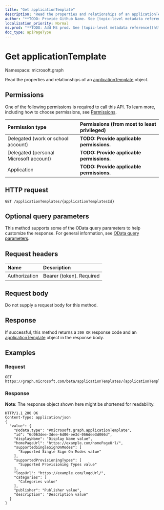 ```yaml
---
title: "Get applicationTemplate"
description: "Read the properties and relationships of an applicationTemplate object."
author: "**TODO: Provide Github Name. See [topic-level metadata reference](https://msgo.azurewebsites.net/add/document/guidelines/metadata.html#topic-level-metadata)**"
localization_priority: Normal
ms.prod: "**TODO: Add MS prod. See [topic-level metadata reference](https://msgo.azurewebsites.net/add/document/guidelines/metadata.html#topic-level-metadata)**"
doc_type: apiPageType
---
```


# Get applicationTemplate

Namespace: microsoft.graph

Read the properties and relationships of an [applicationTemplate](../resources/applicationtemplate.md) object.

## Permissions
One of the following permissions is required to call this API. To learn more, including how to choose permissions, see [Permissions](/concepts/permissions-reference.md).

|Permission type|Permissions (from most to least privileged)|
|:---|:---|
|Delegated (work or school account)|**TODO: Provide applicable permissions.**|
|Delegated (personal Microsoft account)|**TODO: Provide applicable permissions.**|
|Application|**TODO: Provide applicable permissions.**|

## HTTP request
<!-- {
  "blockType": "ignored"
}
-->
``` http
GET /applicationTemplates/{applicationTemplatesId}
```

## Optional query parameters
This method supports some of the OData query parameters to help customize the response. For general information, see [OData query parameters](/graph/query-parameters).

## Request headers
|Name|Description|
|:---|:---|
|Authorization|Bearer {token}. Required|

## Request body
Do not supply a request body for this method.

## Response
If successful, this method returns a `200 OK` response code and an [applicationTemplate](../resources/applicationtemplate.md) object in the response body.

## Examples

### Request
<!-- {
  "blockType": "request",
  "name": "get_applicationtemplate"
}
-->
``` http
GET https://graph.microsoft.com/beta/applicationTemplates/{applicationTemplatesId}
```

### Response
**Note:** The response object shown here might be shortened for readability.
<!-- {
  "blockType": "response",
  "truncated": true,
  "@odata.type": "microsoft.graph.applicationTemplate"
}
-->
``` http
HTTP/1.1 200 OK
Content-Type: application/json
{
  "value": {
    "@odata.type": "#microsoft.graph.applicationTemplate",
    "id": "6d063dee-3dee-6d06-ee3d-066dee3d066d",
    "displayName": "Display Name value",
    "homePageUrl": "https://example.com/homePageUrl/",
    "supportedSingleSignOnModes": [
      "Supported Single Sign On Modes value"
    ],
    "supportedProvisioningTypes": [
      "Supported Provisioning Types value"
    ],
    "logoUrl": "https://example.com/logoUrl/",
    "categories": [
      "Categories value"
    ],
    "publisher": "Publisher value",
    "description": "Description value"
  }
}
```

